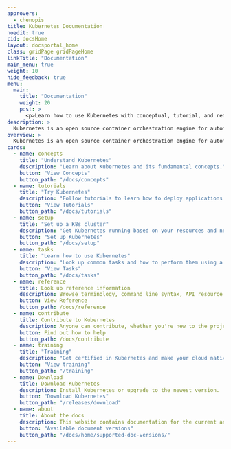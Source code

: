 ```yaml
---
approvers:
  - chenopis
title: Kubernetes Documentation
noedit: true
cid: docsHome
layout: docsportal_home
class: gridPage gridPageHome
linkTitle: "Documentation"
main_menu: true
weight: 10
hide_feedback: true
menu:
  main:
    title: "Documentation"
    weight: 20
    post: >
      <p>Learn how to use Kubernetes with conceptual, tutorial, and reference documentation. You can even <a href="/editdocs/" data-auto-burger-exclude data-proofer-ignore>help contribute to the docs</a>!</p>
description: >
  Kubernetes is an open source container orchestration engine for automating deployment, scaling, and management of containerized applications. The open source project is hosted by the Cloud Native Computing Foundation.
overview: >
  Kubernetes is an open source container orchestration engine for automating deployment, scaling, and management of containerized applications. The open source project is hosted by the Cloud Native Computing Foundation (<a href="https://www.cncf.io/about">CNCF</a>).
cards:
  - name: concepts
    title: "Understand Kubernetes"
    description: "Learn about Kubernetes and its fundamental concepts."
    button: "View Concepts"
    button_path: "/docs/concepts"
  - name: tutorials
    title: "Try Kubernetes"
    description: "Follow tutorials to learn how to deploy applications in Kubernetes."
    button: "View Tutorials"
    button_path: "/docs/tutorials"
  - name: setup
    title: "Set up a K8s cluster"
    description: "Get Kubernetes running based on your resources and needs."
    button: "Set up Kubernetes"
    button_path: "/docs/setup"
  - name: tasks
    title: "Learn how to use Kubernetes"
    description: "Look up common tasks and how to perform them using a short sequence of steps."
    button: "View Tasks"
    button_path: "/docs/tasks"
  - name: reference
    title: Look up reference information
    description: Browse terminology, command line syntax, API resource types, and setup tool documentation.
    button: View Reference
    button_path: /docs/reference
  - name: contribute
    title: Contribute to Kubernetes
    description: Anyone can contribute, whether you're new to the project or you've been around a long time.
    button: Find out how to help
    button_path: /docs/contribute
  - name: training
    title: "Training"
    description: "Get certified in Kubernetes and make your cloud native projects successful!"
    button: "View training"
    button_path: "/training"
  - name: Download
    title: Download Kubernetes
    description: Install Kubernetes or upgrade to the newest version.
    button: "Download Kubernetes"
    button_path: "/releases/download"
  - name: about
    title: About the docs
    description: This website contains documentation for the current and previous 4 versions of Kubernetes.
    button: "Available document versions"
    button_path: "/docs/home/supported-doc-versions/"
---
```

